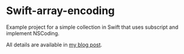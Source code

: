 # Swift-array-encoding

Example project for a simple collection in Swift that uses subscript and implement NSCoding.

All details are available in [my blog post](http://code.sylvaingamel.fr/swift/2015/02/20/Swift-Tables-encoding.html).

